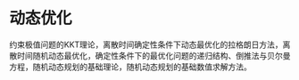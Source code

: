 

<!--
 * @version:
 * @Author:  StevenJokess（蔡舒起） https://github.com/StevenJokess
 * @Date: 2023-09-11 20:36:36
 * @LastEditors:  StevenJokess（蔡舒起） https://github.com/StevenJokess
 * @LastEditTime: 2023-09-11 20:38:03
 * @Description:
 * @Help me: make friends by a867907127@gmail.com and help me get some “foreign” things or service I need in life; 如有帮助，请资助，失业3年了。![支付宝收款码](https://github.com/StevenJokess/d2rl/blob/master/img/%E6%94%B6.jpg)
 * @TODO::
 * @Reference:
-->
# 动态优化

约束极值问题的KKT理论，离散时间确定性条件下动态最优化的拉格朗日方法，离散时间随机动态最优化，确定性条件下的最优化问题的递归结构、倒推法与贝尔曼方程，随机动态规划的基础理论，随机动态规划的基础数值求解方法。


[1]: http://www.liuyanecon.com/ba-finance-curriculum/
